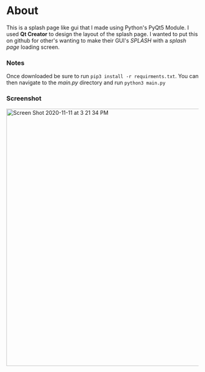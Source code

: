 # About

This is a splash page like gui that I made using Python's PyQt5 Module. I used **Qt Creator** to design the layout of the splash page. I wanted to put this on github for other's wanting to make their GUI's *SPLASH* with a *splash page* loading screen. 

### Notes
Once downloaded be sure to run `pip3 install -r requirments.txt`. You can then navigate to the *main.py* directory and run `python3 main.py`

### Screenshot
<img width="674" alt="Screen Shot 2020-11-11 at 3 21 34 PM" src="https://user-images.githubusercontent.com/33010783/98865957-c9a58f00-2431-11eb-94dc-974e71d6560b.png">
